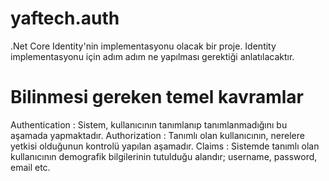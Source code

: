 # yaftech.auth
.Net Core Identity'nin implementasyonu olacak bir proje. Identity implementasyonu için adım adım ne yapılması gerektiği anlatılacaktır.

# Bilinmesi gereken temel kavramlar 
Authentication : Sistem, kullanıcının tanımlanıp tanımlanmadığını bu aşamada yapmaktadır.
Authorization : Tanımlı olan kullanıcının, nerelere yetkisi olduğunun kontrolü yapılan aşamadır.
Claims : Sistemde tanımlı olan kullanıcının demografik bilgilerinin tutulduğu alandır; username, password, email etc.

